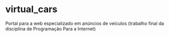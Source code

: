 # virtual_cars
Portal para a web especializado em anúncios de veículos (trabalho final da disciplina de Programação Para a Internet)
